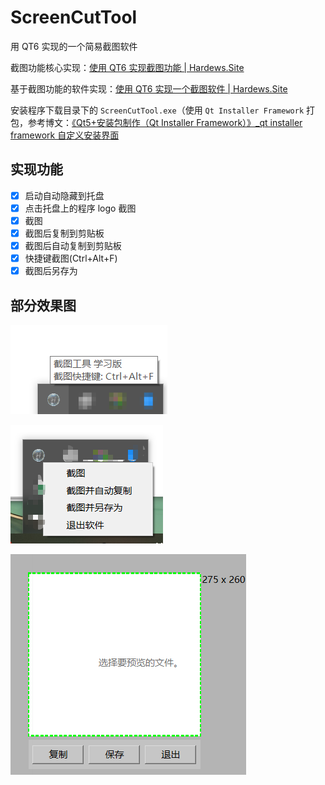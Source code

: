 # ScreenCutTool
用 QT6 实现的一个简易截图软件

截图功能核心实现：[使用 QT6 实现截图功能 | Hardews.Site](https://hardews.cn/2024/11/16/article/2024-11-16_%E4%BD%BF%E7%94%A8%20QT6%20%E5%AE%9E%E7%8E%B0%E6%88%AA%E5%9B%BE%E5%8A%9F%E8%83%BD/)

基于截图功能的软件实现：[使用 QT6 实现一个截图软件 | Hardews.Site](https://hardews.cn/2024/11/17/article/2024-11-17_%E4%BD%BF%E7%94%A8%20QT6%20%E5%AE%9E%E7%8E%B0%E4%B8%80%E4%B8%AA%E6%88%AA%E5%9B%BE%E8%BD%AF%E4%BB%B6/)

安装程序下载目录下的 `ScreenCutTool.exe`（使用 `Qt Installer Framework` 打包，参考博文：[《Qt5+安装包制作（Qt Installer Framework）》_qt installer framework 自定义安装界面](https://blog.csdn.net/mars_xiaolei/article/details/83825447)

## 实现功能

- [x] 启动自动隐藏到托盘
- [x] 点击托盘上的程序 logo 截图
- [x] 截图
- [x] 截图后复制到剪贴板
- [x] 截图后自动复制到剪贴板
- [x] 快捷键截图(Ctrl+Alt+F)
- [x] 截图后另存为

## 部分效果图

![image-20241117203954783](./img/image-20241117203954783.png)

![image-20241117204115968](./img/image-20241117204115968.png)

![image-20241117204211406](./img/image-20241117204211406.png)

